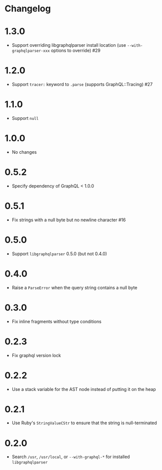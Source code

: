 # Changelog

# 1.3.0

- Support overriding libgraphqlparser install location (use `--with-graphqlparser-xxx` options to override) #29

# 1.2.0

- Support `tracer:` keyword to `.parse` (supports GraphQL::Tracing) #27

# 1.1.0

- Support `null`

# 1.0.0

- No changes

# 0.5.2

- Specify dependency of GraphQL < 1.0.0

# 0.5.1

- Fix strings with a null byte but no newline character #16

# 0.5.0

- Support `libgraphqlparser` 0.5.0 (but not 0.4.0)

# 0.4.0

- Raise a `ParseError` when the query string contains a null byte

# 0.3.0

- Fix inline fragments without type conditions

# 0.2.3

- Fix graphql version lock

# 0.2.2

- Use a stack variable for the AST node instead of putting it on the heap

# 0.2.1

- Use Ruby's `StringValueCStr` to ensure that the string is null-terminated

# 0.2.0

- Search `/usr`, `/usr/local`, or `--with-graphql-*` for installed `libgraphqlparser`
